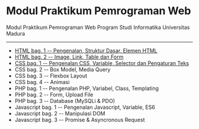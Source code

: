 # Modul Praktikum Pemrograman Web

Modul Praktikum Pemrograman Web Program Studi Informatika Universitas Madura

---

* [HTML bag. 1 -- Pengenalan, Struktur Dasar, Elemen HTML](https://github.com/NazirArifin/modulweb/blob/master/html-1.md)
* [HTML bag. 2 -- Image, Link, Table dan Form](https://github.com/NazirArifin/modulweb/blob/master/html-2.md)
* [CSS bag. 1 -- Pengenalan CSS, Variable, Selector dan Pengaturan Teks](https://github.com/NazirArifin/modulweb/blob/master/css-1.md)
* CSS bag. 2 -- Box Model, Media Query
* CSS bag. 3 -- Flexbox Layout
* CSS bag. 4 -- Animasi
* PHP bag. 1 -- Pengenalan PHP, Variabel, Class, Templating
* PHP bag. 2 -- Form, Upload File
* PHP bag. 3 -- Database (MySQLi & PDO)
* Javascript bag. 1 -- Pengenalan Javascript, Variable, ES6
* Javascript bag. 2 -- Manipulasi DOM
* Javascript bag. 3 -- Promise & Asyncronous Request
